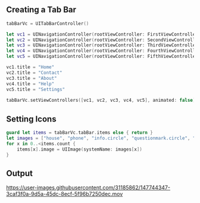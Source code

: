 ## Creating a Tab Bar

```swift
tabBarVc = UITabBarController()

let vc1 = UINavigationController(rootViewController: FirstViewController())
let vc2 = UINavigationController(rootViewController: SecondViewController())
let vc3 = UINavigationController(rootViewController: ThirdViewController())
let vc4 = UINavigationController(rootViewController: FourthViewController())
let vc5 = UINavigationController(rootViewController: FifthViewController())

vc1.title = "Home"
vc2.title = "Contact"
vc3.title = "About"
vc4.title = "Help"
vc5.title = "Settings"
    
tabBarVc.setViewControllers([vc1, vc2, vc3, vc4, vc5], animated: false)
```

## Setting Icons

```swift
guard let items = tabBarVc.tabBar.items else { return }
let images = ["house", "phone", "info.circle", "questionmark.circle", "gear"]
for x in 0..<items.count {
    items[x].image = UIImage(systemName: images[x])
}
```

## Output
https://user-images.githubusercontent.com/31185862/147744347-3caf3f0a-9d5a-45dc-8ecf-5f96b7250dec.mov
